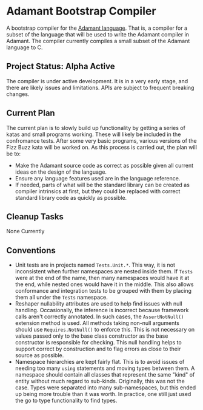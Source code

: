 # Adamant Bootstrap Compiler

A bootstrap compiler for the [Adamant language](http://adamant-lang.org).  That is, a compiler for a subset of the language that will be used to write the Adamant compiler in Adamant. The compiler currently compiles a small subset of the Adamant language to C.

## Project Status: Alpha Active

The compiler is under active development. It is in a very early stage, and there are likely issues and limitations. APIs are subject to frequent breaking changes.

## Current Plan

The current plan is to slowly build up functionality by getting a series of katas and small programs working. These will likely be included in the confromance tests. After some very basic programs, various versions of the Fizz Buzz kata will be worked on. As this process is carried out, the plan will be to:

* Make the Adamant source code as correct as possible given all current ideas on the design of the language.
* Ensure any language features used are in the language reference.
* If needed, parts of what will be the standard library can be created as compiler intrinsics at first, but they could be replaced with correct standard library code as quickly as possible.

## Cleanup Tasks

None Currently

## Conventions

* Unit tests are in projects named `Tests.Unit.*`. This way, it is not inconsistent when further namespaces are nested inside them. If `Tests` were at the end of the name, then many namespaces would have it at the end, while nested ones would have it in the middle. This also allows conformance and integration tests to be grouped with them by placing them all under the `Tests` namespace.
* Reshaper nullability attributes are used to help find issues with null handling. Occasionally, the inference is incorrect because framework calls aren't correctly annotated. In such cases, the `AssertNotNull()` extension method is used. All methods taking non-null arguments should use `Requires.NotNull()` to enforce this. This is not necessary on values passed only to the base class constructor as the base constructor is responsible for checking. This null handling helps to support correct by construction and to flag errors as close to their source as possible.
* Namespace hierarchies are kept fairly flat. This is to avoid issues of needing too many `using` statements and moving types between them. A namespace should contain all classes that represent the same "kind" of entity without much regard to sub-kinds. Originally, this was not the case. Types were separated into many sub-namespaces, but this ended up being more trouble than it was worth. In practice, one still just used the go to type functionality to find types.
